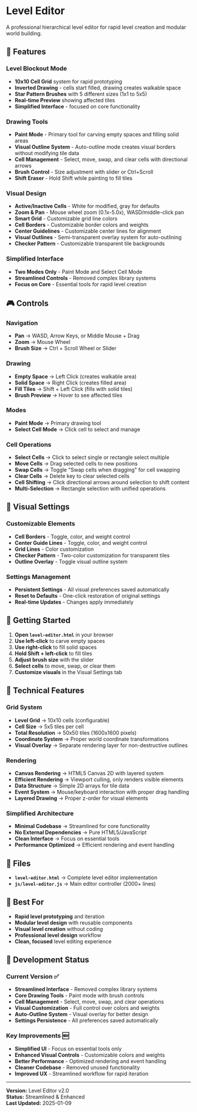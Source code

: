 # Level Editor

A professional hierarchical level editor for rapid level creation and modular world building.

## 🎨 **Features**

### **Level Blockout Mode**
- **10x10 Cell Grid** system for rapid prototyping
- **Inverted Drawing** - cells start filled, drawing creates walkable space
- **Star Pattern Brushes** with 5 different sizes (1x1 to 5x5)
- **Real-time Preview** showing affected tiles
- **Simplified Interface** - focused on core functionality

### **Drawing Tools**
- **Paint Mode** - Primary tool for carving empty spaces and filling solid areas
- **Visual Outline System** - Auto-outline mode creates visual borders without modifying tile data
- **Cell Management** - Select, move, swap, and clear cells with directional arrows
- **Brush Control** - Size adjustment with slider or Ctrl+Scroll
- **Shift Eraser** - Hold Shift while painting to fill tiles

### **Visual Design**
- **Active/Inactive Cells** - White for modified, gray for defaults
- **Zoom & Pan** - Mouse wheel zoom (0.1x-5.0x), WASD/middle-click pan
- **Smart Grid** - Customizable grid line colors
- **Cell Borders** - Customizable border colors and weights
- **Center Guidelines** - Customizable center lines for alignment
- **Visual Outlines** - Semi-transparent overlay system for auto-outlining
- **Checker Pattern** - Customizable transparent tile backgrounds

### **Simplified Interface**
- **Two Modes Only** - Paint Mode and Select Cell Mode
- **Streamlined Controls** - Removed complex library systems
- **Focus on Core** - Essential tools for rapid level creation

## 🎮 **Controls**

### **Navigation**
- **Pan** → WASD, Arrow Keys, or Middle Mouse + Drag
- **Zoom** → Mouse Wheel
- **Brush Size** → Ctrl + Scroll Wheel or Slider

### **Drawing**
- **Empty Space** → Left Click (creates walkable area)
- **Solid Space** → Right Click (creates filled area)
- **Fill Tiles** → Shift + Left Click (fills with solid tiles)
- **Brush Preview** → Hover to see affected tiles

### **Modes**
- **Paint Mode** → Primary drawing tool
- **Select Cell Mode** → Click cell to select and manage

### **Cell Operations**
- **Select Cells** → Click to select single or rectangle select multiple
- **Move Cells** → Drag selected cells to new positions
- **Swap Cells** → Toggle "Swap cells when dragging" for cell swapping
- **Clear Cells** → Delete key to clear selected cells
- **Cell Shifting** → Click directional arrows around selection to shift content
- **Multi-Selection** → Rectangle selection with unified operations

## 🎨 **Visual Settings**

### **Customizable Elements**
- **Cell Borders** - Toggle, color, and weight control
- **Center Guide Lines** - Toggle, color, and weight control
- **Grid Lines** - Color customization
- **Checker Pattern** - Two-color customization for transparent tiles
- **Outline Overlay** - Toggle visual outline system

### **Settings Management**
- **Persistent Settings** - All visual preferences saved automatically
- **Reset to Defaults** - One-click restoration of original settings
- **Real-time Updates** - Changes apply immediately

## 🚀 **Getting Started**

1. **Open `level-editor.html`** in your browser
2. **Use left-click** to carve empty spaces
3. **Use right-click** to fill solid spaces
4. **Hold Shift + left-click** to fill tiles
5. **Adjust brush size** with the slider
6. **Select cells** to move, swap, or clear them
7. **Customize visuals** in the Visual Settings tab

## 🔧 **Technical Features**

### **Grid System**
- **Level Grid** → 10x10 cells (configurable)
- **Cell Size** → 5x5 tiles per cell
- **Total Resolution** → 50x50 tiles (1600x1600 pixels)
- **Coordinate System** → Proper world coordinate transformations
- **Visual Overlay** → Separate rendering layer for non-destructive outlines

### **Rendering**
- **Canvas Rendering** → HTML5 Canvas 2D with layered system
- **Efficient Rendering** → Viewport culling, only renders visible elements
- **Data Structure** → Simple 2D arrays for tile data
- **Event System** → Mouse/keyboard interaction with proper drag handling
- **Layered Drawing** → Proper z-order for visual elements

### **Simplified Architecture**
- **Minimal Codebase** → Streamlined for core functionality
- **No External Dependencies** → Pure HTML5/JavaScript
- **Clean Interface** → Focus on essential tools
- **Performance Optimized** → Efficient rendering and event handling

## 📁 **Files**

- **`level-editor.html`** → Complete level editor implementation
- **`js/level-editor.js`** → Main editor controller (2000+ lines)

## 🎯 **Best For**

- **Rapid level prototyping** and iteration
- **Modular level design** with reusable components
- **Visual level creation** without coding
- **Professional level design** workflow
- **Clean, focused** level editing experience

## 🔄 **Development Status**

### **Current Version** ✅
- **Streamlined Interface** - Removed complex library systems
- **Core Drawing Tools** - Paint mode with brush controls
- **Cell Management** - Select, move, swap, and clear operations
- **Visual Customization** - Full control over colors and weights
- **Auto-Outline System** - Visual overlay for better design
- **Settings Persistence** - All preferences saved automatically

### **Key Improvements** 🆕
- **Simplified UI** - Focus on essential tools only
- **Enhanced Visual Controls** - Customizable colors and weights
- **Better Performance** - Optimized rendering and event handling
- **Cleaner Codebase** - Removed unused functionality
- **Improved UX** - Streamlined workflow for rapid iteration

---

**Version:** Level Editor v2.0  
**Status:** Streamlined & Enhanced  
**Last Updated:** 2025-01-09